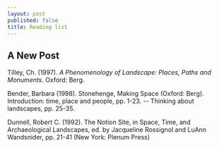 ```yaml
---
layout: post
published: false
title: Reading list
---
```

## A New Post

Tilley, Ch. (1997). *A Phenomenology of Landscape: Places, Paths and Monuments.* Oxford: Berg.

 Bender, Barbara (1998). Stonehenge, Making Space (Oxford: Berg).
    Introduction: time, place and people, pp. 1-23.
    -- Thinking about landscapes, pp. 25-35.

 Dunnell, Robert C. (1992). The Notion Site, in Space, Time, and Archaeological Landscapes, ed. by Jacqueline Rossignol and LuAnn Wandsnider, pp. 21-41 (New York: Plenum Press) 
